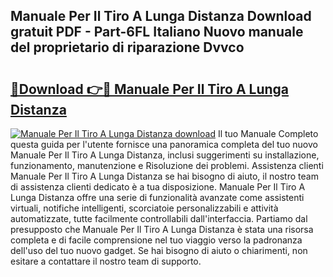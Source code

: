 ## Manuale Per Il Tiro A Lunga Distanza Download gratuit PDF - Part-6FL Italiano Nuovo manuale del proprietario di riparazione Dvvco

# <h2><a href="http://dfgmymx.blite.top/?on=Manuale+Per+Il+Tiro+A+Lunga+Distanza">🔗Download 👉🔴 Manuale Per Il Tiro A Lunga Distanza</a></h2>

[![Manuale Per Il Tiro A Lunga Distanza download](https://i.imgur.com/lujVjoI.png)](http://dfgmymx.blite.top/?on=Manuale+Per+Il+Tiro+A+Lunga+Distanza)
Il tuo Manuale Completo questa guida per l'utente fornisce una panoramica completa del tuo nuovo Manuale Per Il Tiro A Lunga Distanza, inclusi suggerimenti su installazione, funzionamento, manutenzione e Risoluzione dei problemi. Assistenza clienti Manuale Per Il Tiro A Lunga Distanza se hai bisogno di aiuto, il nostro team di assistenza clienti dedicato è a tua disposizione. Manuale Per Il Tiro A Lunga Distanza offre una serie di funzionalità avanzate come assistenti virtuali, notifiche intelligenti, scorciatoie personalizzabili e attività automatizzate, tutte facilmente controllabili dall'interfaccia. Partiamo dal presupposto che Manuale Per Il Tiro A Lunga Distanza è stata una risorsa completa e di facile comprensione nel tuo viaggio verso la padronanza dell'uso del tuo nuovo gadget. Se hai bisogno di aiuto o chiarimenti, non esitare a contattare il nostro team di supporto.
